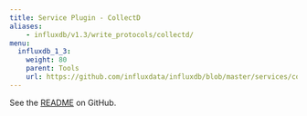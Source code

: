 ```yaml
---
title: Service Plugin - CollectD
aliases:
    - influxdb/v1.3/write_protocols/collectd/
menu:
  influxdb_1_3:
    weight: 80
    parent: Tools
    url: https://github.com/influxdata/influxdb/blob/master/services/collectd/README.md
---
```


See the [README](https://github.com/influxdata/influxdb/blob/master/services/collectd/README.md) on GitHub.
